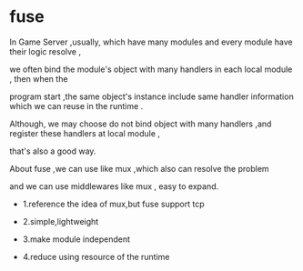 # fuse
 
In Game Server ,usually, which have many modules and every module have their logic resolve ,
 
we often bind the module's object with many handlers in each local module ,  then when the 

program start ,the same object's instance include same handler information which we can reuse  in the  runtime .

Although, we may choose do not bind object with many handlers  ,and register these  handlers at local module ,

that's also a good way. 


About fuse ,we can use  like mux ,which also  can resolve the problem

and we can use middlewares like mux , easy to expand.


* 1.reference the idea of mux,but fuse support tcp

* 2.simple,lightweight

* 3.make module independent

* 4.reduce using resource of the runtime 

